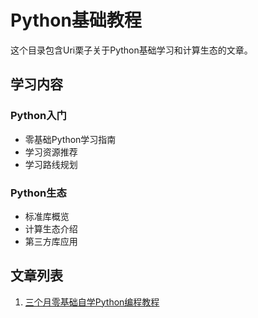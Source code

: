 # Python基础教程

这个目录包含Uri栗子关于Python基础学习和计算生态的文章。

## 学习内容

### Python入门
- 零基础Python学习指南
- 学习资源推荐
- 学习路线规划

### Python生态
- 标准库概览
- 计算生态介绍
- 第三方库应用

## 文章列表

1. [三个月零基础自学Python编程教程](./python-self-learning.md)
